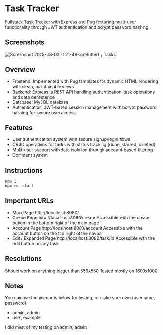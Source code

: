 # Task Tracker
Fullstack Task Tracker with Express and Pug featuring multi-user functionality through JWT authentication and bcrypt password hashing.

## Screenshots
![Screenshot 2025-03-03 at 21-48-36 Butterfly Tasks](https://github.com/user-attachments/assets/fd7d58ca-7d0e-42cd-8ccc-ec03bca69f3b)

## Overview
- Frontend: Implemented with Pug templates for dynamic HTML rendering with clean, maintainable views
- Backend: Express.js REST API handling authentication, task operations and data persistence
- Database: MySQL database
- Authentication: JWT-based session management with bcrypt password hashing for secure user access

## Features
- User authentication system with secure signup/login flows
- CRUD operations for tasks with status tracking (done, starred, deleted)
- Multi-user support with data isolation through account-based filtering
- Comment system


## Instructions
```
npm i
npm run start
```

## Important URLs
- Main Page http://localhost:8080/
- Create Page http://localhost:8080/create Accessible with the create button in the bottom right of the main page
- Account Page http://localhost:8080/account Accessible with the account button on the top right of the navbar
- Edit / Expanded Page http://localhost:8080/task/id Accessible with the edit button on any task

## Resolutions
Should work on anything bigger than 550x550
Tested mostly on 1600x1000

## Notes
You can use the accounts below for testing, or make your own (username, password)
- admin, admin
- user, example

I did most of my testing on admin, admin
